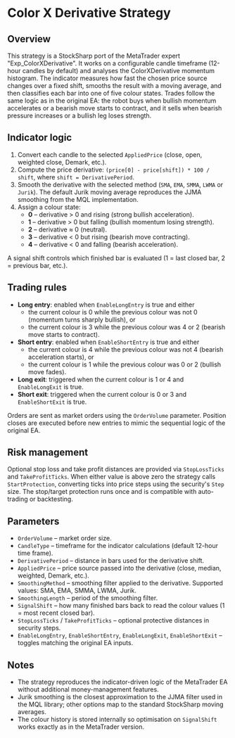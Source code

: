 # Color X Derivative Strategy

## Overview
This strategy is a StockSharp port of the MetaTrader expert "Exp_ColorXDerivative". It works on a configurable candle timeframe (12-hour candles by default) and analyses the ColorXDerivative momentum histogram. The indicator measures how fast the chosen price source changes over a fixed shift, smooths the result with a moving average, and then classifies each bar into one of five colour states. Trades follow the same logic as in the original EA: the robot buys when bullish momentum accelerates or a bearish move starts to contract, and it sells when bearish pressure increases or a bullish leg loses strength.

## Indicator logic
1. Convert each candle to the selected `AppliedPrice` (close, open, weighted close, Demark, etc.).
2. Compute the price derivative: `(price[0] - price[shift]) * 100 / shift`, where `shift = DerivativePeriod`.
3. Smooth the derivative with the selected method (`SMA`, `EMA`, `SMMA`, `LWMA` or `Jurik`). The default Jurik moving average reproduces the JJMA smoothing from the MQL implementation.
4. Assign a colour state:
   - **0** – derivative &gt; 0 and rising (strong bullish acceleration).
   - **1** – derivative &gt; 0 but falling (bullish momentum losing strength).
   - **2** – derivative ≈ 0 (neutral).
   - **3** – derivative &lt; 0 but rising (bearish move contracting).
   - **4** – derivative &lt; 0 and falling (bearish acceleration).

A signal shift controls which finished bar is evaluated (1 = last closed bar, 2 = previous bar, etc.).

## Trading rules
- **Long entry**: enabled when `EnableLongEntry` is true and either
  - the current colour is 0 while the previous colour was not 0 (momentum turns sharply bullish), or
  - the current colour is 3 while the previous colour was 4 or 2 (bearish move starts to contract).
- **Short entry**: enabled when `EnableShortEntry` is true and either
  - the current colour is 4 while the previous colour was not 4 (bearish acceleration starts), or
  - the current colour is 1 while the previous colour was 0 or 2 (bullish move fades).
- **Long exit**: triggered when the current colour is 1 or 4 and `EnableLongExit` is true.
- **Short exit**: triggered when the current colour is 0 or 3 and `EnableShortExit` is true.

Orders are sent as market orders using the `OrderVolume` parameter. Position closes are executed before new entries to mimic the sequential logic of the original EA.

## Risk management
Optional stop loss and take profit distances are provided via `StopLossTicks` and `TakeProfitTicks`. When either value is above zero the strategy calls `StartProtection`, converting ticks into price steps using the security's `Step` size. The stop/target protection runs once and is compatible with auto-trading or backtesting.

## Parameters
- `OrderVolume` – market order size.
- `CandleType` – timeframe for the indicator calculations (default 12-hour time frame).
- `DerivativePeriod` – distance in bars used for the derivative shift.
- `AppliedPrice` – price source passed into the derivative (close, median, weighted, Demark, etc.).
- `SmoothingMethod` – smoothing filter applied to the derivative. Supported values: SMA, EMA, SMMA, LWMA, Jurik.
- `SmoothingLength` – period of the smoothing filter.
- `SignalShift` – how many finished bars back to read the colour values (1 = most recent closed bar).
- `StopLossTicks` / `TakeProfitTicks` – optional protective distances in security steps.
- `EnableLongEntry`, `EnableShortEntry`, `EnableLongExit`, `EnableShortExit` – toggles matching the original EA inputs.

## Notes
- The strategy reproduces the indicator-driven logic of the MetaTrader EA without additional money-management features.
- Jurik smoothing is the closest approximation to the JJMA filter used in the MQL library; other options map to the standard StockSharp moving averages.
- The colour history is stored internally so optimisation on `SignalShift` works exactly as in the MetaTrader version.
